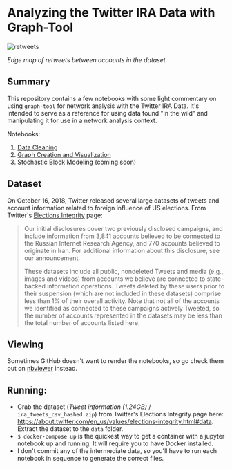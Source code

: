 # Analyzing the Twitter IRA Data with Graph-Tool

![retweets](https://image.ibb.co/mhv3nf/RT-map.png)

_Edge map of retweets between accounts in the dataset._

## Summary
This repository contains a few notebooks with some light commentary on using `graph-tool` for network analysis with the Twitter IRA Data. It's intended to serve as a reference for using data found "in the wild" and manipulating it for use in a network analysis context.

Notebooks:

1. [Data Cleaning](http://nbviewer.jupyter.org/github/pmbaumgartner/twitter-ira-network-notebooks/blob/master/1.%20Data%20Cleaning.ipynb)
2. [Graph Creation and Visualization](http://nbviewer.jupyter.org/github/pmbaumgartner/twitter-ira-network-notebooks/blob/master/2.%20Graph%20Creation%20and%20Visualization.ipynb)
3. Stochastic Block Modeling (coming soon)

## Dataset
On October 16, 2018, Twitter released several large datasets of tweets and account information related to foreign influence of US elections. From Twitter's [Elections Integrity](https://about.twitter.com/en_us/values/elections-integrity.html) page:

> Our initial disclosures cover two previously disclosed campaigns, and include information from 3,841 accounts believed to be connected to the Russian Internet Research Agency, and 770 accounts believed to originate in Iran. For additional information about this disclosure, see our announcement.
>
> These datasets include all public, nondeleted Tweets and media (e.g., images and videos) from accounts we believe are connected to state-backed information operations. Tweets deleted by these users prior to their suspension (which are not included in these datasets) comprise less than 1% of their overall activity. Note that not all of the accounts we identified as connected to these campaigns actively Tweeted, so the number of accounts represented in the datasets may be less than the total number of accounts listed here.

## Viewing

Sometimes GitHub doesn't want to render the notebooks, so go check them out on [nbviewer](http://nbviewer.jupyter.org/github/pmbaumgartner/twitter-ira-network-notebooks/tree/master/) instead.

## Running:
- Grab the dataset (_Tweet information (1.24GB)_ / `ira_tweets_csv_hashed.zip`) from Twitter's Elections Integrity page here: https://about.twitter.com/en_us/values/elections-integrity.html#data. Extract the dataset to the `data` folder. 
- `$ docker-compose up` is the quickest way to get a container with a jupyter notebook up and running. It will require you to have Docker installed.
- I don't commit any of the intermediate data, so you'll have to run each notebook in sequence to generate the correct files.
